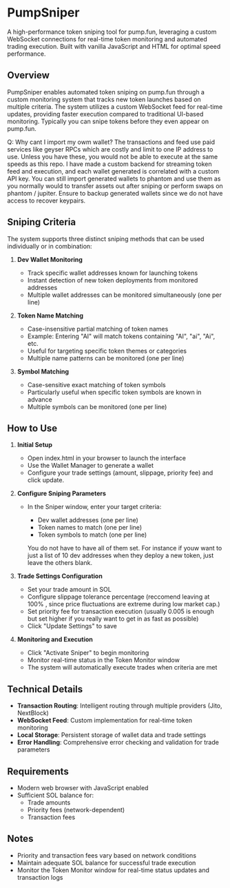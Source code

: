 # PumpSniper

A high-performance token sniping tool for pump.fun, leveraging a custom WebSocket connections for real-time token monitoring and automated trading execution. Built with vanilla JavaScript and HTML for optimal speed performance.

## Overview

PumpSniper enables automated token sniping on pump.fun through a custom monitoring system that tracks new token launches based on multiple criteria. The system utilizes a custom WebSocket feed for real-time updates, providing faster execution compared to traditional UI-based monitoring. Typically you can snipe tokens before they even appear on pump.fun. 

Q: Why cant I import my owm wallet? 
The transactions and feed use paid services like geyser RPCs which are costly and limit to one IP address to use. Unless you have these, you would not be able to execute at the same speeds as this repo. I have made a custom backend for streaming token feed and execution, and each wallet generated is correlated with a custom API key. You can still import generated wallets to phantom and use them as you normally would to transfer assets out after sniping or perform swaps on phantom / jupiter. Ensure to backup generated wallets since we do not have access to recover keypairs. 

## Sniping Criteria

The system supports three distinct sniping methods that can be used individually or in combination:

1. **Dev Wallet Monitoring**
   - Track specific wallet addresses known for launching tokens
   - Instant detection of new token deployments from monitored addresses
   - Multiple wallet addresses can be monitored simultaneously (one per line)

2. **Token Name Matching**
   - Case-insensitive partial matching of token names
   - Example: Entering "AI" will match tokens containing "AI", "ai", "Ai", etc.
   - Useful for targeting specific token themes or categories
   - Multiple name patterns can be monitored (one per line)

3. **Symbol Matching**
   - Case-sensitive exact matching of token symbols
   - Particularly useful when specific token symbols are known in advance
   - Multiple symbols can be monitored (one per line)

## How to Use

1. **Initial Setup**
   - Open index.html in your browser to launch the interface
   - Use the Wallet Manager to generate a wallet
   - Configure your trade settings (amount, slippage, priority fee) and click update.

2. **Configure Sniping Parameters**
   - In the Sniper window, enter your target criteria:
     - Dev wallet addresses (one per line)
     - Token names to match (one per line)
     - Token symbols to match (one per line)

     You do not have to have all of them set. For instance if youw want to just a list of 10 dev addresses when they deploy a new token, just leave the others blank. 

3. **Trade Settings Configuration**
   - Set your trade amount in SOL
   - Configure slippage tolerance percentage (reccomend leaving at 100% , since price fluctuations are extreme during low market cap.)
   - Set priority fee for transaction execution (usually 0.005 is enough but set higher if you really want to get in as fast as possible)
   - Click "Update Settings" to save

4. **Monitoring and Execution**
   - Click "Activate Sniper" to begin monitoring
   - Monitor real-time status in the Token Monitor window
   - The system will automatically execute trades when criteria are met

## Technical Details

- **Transaction Routing**: Intelligent routing through multiple providers (Jito, NextBlock)
- **WebSocket Feed**: Custom implementation for real-time token monitoring
- **Local Storage**: Persistent storage of wallet data and trade settings
- **Error Handling**: Comprehensive error checking and validation for trade parameters

## Requirements

- Modern web browser with JavaScript enabled
- Sufficient SOL balance for:
  - Trade amounts
  - Priority fees (network-dependent)
  - Transaction fees

## Notes

- Priority and transaction fees vary based on network conditions
- Maintain adequate SOL balance for successful trade execution
- Monitor the Token Monitor window for real-time status updates and transaction logs
